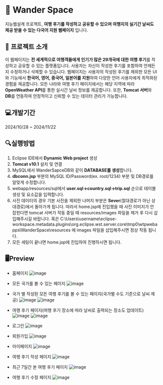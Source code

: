 # 🛫 Wander Space
지능웹설계 프로젝트, **여행 후기를 작성하고 공유할 수 있으며 여행지의 실기간 날씨도 제공 받을 수 있는 다국어 지원 웹페이지** 입니다.

## 📑 프로젝트 소개
이 웹페이지는 **전 세계적으로 여행객들에게 인기가 많은 29개국에 대한 여행 후기**를 작성하고 공유할 수 있는 플랫폼입니다.
사용자는 자신이 작성한 후기를 포함하여 언제든지 수정하거나 삭제할 수 있습니다.
웹페이지는 사용자의 작성된 후기를 제외한 모든 UI와 기능에서 **한국어, 영어, 중국어, 일본어를 지원**하여 다양한 언어 사용자에게 최적화된 경험을 제공합니다.
모든 나라와 여행 후기 페이지에서는 해당 지역에 따라 **OpenWeather API**를 통한 실시간 날씨 정보를 제공합니다.
또한, **Tomcat 서버**와 **DB**를 연동하여 안정적이고 신뢰할 수 있는 데이터 관리가 가능합니다.

## 💻개발기간
2024/10/28 ~ 2024/11/22

## 🔍실행방법
1. Eclipse IDE에서 **Dynamic Web project** 생성
2. **Tomcat v10.1** 설치 및 연결
3. MySQL에서 WanderSapceDB와 같이 **DATABASE를 생성**합니다.
4. **dbconn.jsp** 부분의 MySQL ID/Password(ex. root/1234) 부분 및 DB경로를 알맞게 수정합니다.
5. webapp/resources/sql에서 **user.sql->country.sql->trip.sql** 순으로 테이블 생성 및 요소값을 입력합니다.
6. 사진 데이터의 경우 기본 사진을 제외한 나머지 부분은 **Sever**(절대경로가 아닌 상대경로)에서 돌아가게 됩니다. 따라서 home.jsp에 진입했을 때 사진 이미지가 안 잡힌다면 tomcat 서버가 작동 중일 때 resources/images 파일을 제거 후 다시 삽입해주시길 바랍니다. 혹은 C:\Users\username\eclipse-workspace\.metadata\.plugins\org.eclipse.wst.server.core\tmp0\wtpwebapps\WanderSpace\resources 에 images 파일을 삽입해주시면 정상 작동 됩니다.
7. 모든 세팅이 끝나면 home.jsp에 진입하여 진행하시면 됩니다.

## 🖥Preview
- 홈페이지
![image](https://github.com/user-attachments/assets/133f9fa3-9e18-4cd6-aae4-5d06aae43d84)

- 모든 국가를 볼 수 있는 페이지
![image](https://github.com/user-attachments/assets/1b270d6a-878f-4559-a251-8140edd9aa69)

- 국가 별 작성된 모든 여행 후기를 볼 수 있는 페이지(국가별 수도 기준으로 날씨 제공)
![image](https://github.com/user-attachments/assets/1ed9e08e-c6c0-4779-9c00-002f4b2f41f9)
![image](https://github.com/user-attachments/assets/7fc49c7c-bdd1-4d17-baac-5ec8b1af54b6)

- 여행 후기 페이지(여행 후기 장소에 따라 날씨로 출력되는 장소도 업데이트)
![image](https://github.com/user-attachments/assets/3c4b8daf-4b0a-4bd9-ab8c-014c3869842c)
![image](https://github.com/user-attachments/assets/8ffe1be2-fbc2-4b38-bef7-13b6e8e0641a)

- 로그인
![image](https://github.com/user-attachments/assets/3f93e456-ce44-489c-8b51-50340190b53a)

- 회원가입
![image](https://github.com/user-attachments/assets/6969242d-7e5b-43da-bb29-79f06ef4be5e)

- 마이페이지
![image](https://github.com/user-attachments/assets/7faa8efc-466f-4b40-963b-6ad00276eb0a)

- 여행 후기 작성 페이지
![image](https://github.com/user-attachments/assets/125e35f9-0351-42cb-96d8-0ba83bfc8691)

- 최근 7일간 본 여행 후기 페이지
![image](https://github.com/user-attachments/assets/fb86e4a2-59d3-408d-a537-1eb7f8aaca47)

- 여행 후기 수정 페이지
![image](https://github.com/user-attachments/assets/541af14c-6652-4672-9907-c977d6ad84b3)
